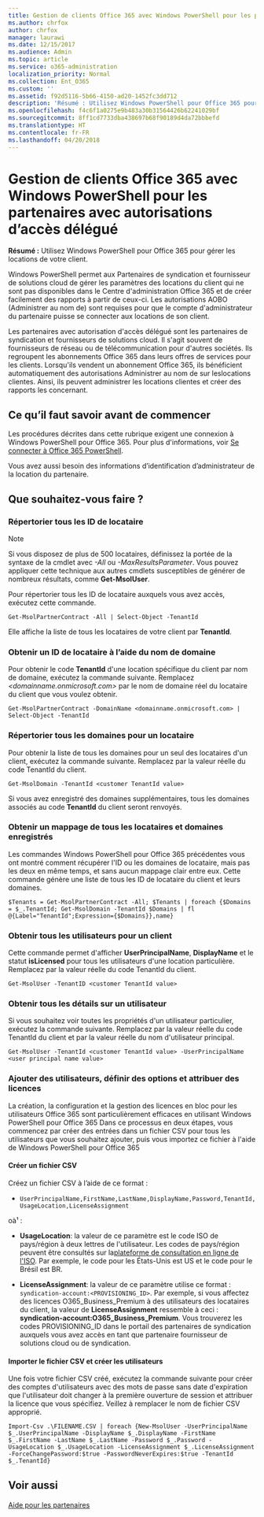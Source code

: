 ```yaml
---
title: Gestion de clients Office 365 avec Windows PowerShell pour les partenaires avec autorisations d’accès délégué
ms.author: chrfox
author: chrfox
manager: laurawi
ms.date: 12/15/2017
ms.audience: Admin
ms.topic: article
ms.service: o365-administration
localization_priority: Normal
ms.collection: Ent_O365
ms.custom: ''
ms.assetid: f92d5116-5b66-4150-ad20-1452fc3dd712
description: 'Résumé : Utilisez Windows PowerShell pour Office 365 pour gérer les locations de votre client.'
ms.openlocfilehash: f4c6f1a0275e9b483a30b31564426b62241029bf
ms.sourcegitcommit: 8ff1cd7733dba438697b68f90189d4da72bbbefd
ms.translationtype: HT
ms.contentlocale: fr-FR
ms.lasthandoff: 04/20/2018
---
```

# <a name="manage-office-365-tenants-with-windows-powershell-for-delegated-access-permissions-dap-partners"></a>Gestion de clients Office 365 avec Windows PowerShell pour les partenaires avec autorisations d’accès délégué

 **Résumé :** Utilisez Windows PowerShell pour Office 365 pour gérer les locations de votre client.
  
Windows PowerShell permet aux Partenaires de syndication et fournisseur de solutions cloud de gérer les paramètres des locations du client qui ne sont pas disponibles dans le Centre d'administration Office 365 et de créer facilement des rapports à partir de ceux-ci. Les autorisations AOBO (Administrer au nom de) sont requises pour que le compte d'administrateur du partenaire puisse se connecter aux locations de son client.
  
Les partenaires avec autorisation d'accès délégué sont les partenaires de syndication et fournisseurs de solutions cloud. Il s'agit souvent de fournisseurs de réseau ou de télécommunication pour d'autres sociétés. Ils regroupent les abonnements Office 365 dans leurs offres de services pour les clients. Lorsqu'ils vendent un abonnement Office 365, ils bénéficient automatiquement des autorisations Administrer au nom de sur leslocations clientes. Ainsi, ils peuvent administrer les locations clientes et créer des rapports les concernant.
## <a name="what-do-you-need-to-know-before-you-begin"></a>Ce qu’il faut savoir avant de commencer

Les procédures décrites dans cette rubrique exigent une connexion à Windows PowerShell pour Office 365. Pour plus d'informations, voir [Se connecter à Office 365 PowerShell](connect-to-office-365-powershell.md).
  
Vous avez aussi besoin des informations d’identification d’administrateur de la location du partenaire.
  
## <a name="what-do-you-want-to-do"></a>Que souhaitez-vous faire ?

### <a name="list-all-tenant-ids"></a>Répertorier tous les ID de locataire

> [!NOTE]
> Si vous disposez de plus de 500 locataires, définissez la portée de la syntaxe de la cmdlet avec  _-All_ ou _-MaxResultsParameter_. Vous pouvez appliquer cette technique aux autres cmdlets susceptibles de générer de nombreux résultats, comme **Get-MsolUser**.
  
Pour répertorier tous les ID de locataire auxquels vous avez accès, exécutez cette commande.
  
```
Get-MsolPartnerContract -All | Select-Object -TenantId
```

Elle affiche la liste de tous les locataires de votre client par **TenantId**.
  
### <a name="get-a-tenant-id-by-using-the-domain-name"></a>Obtenir un ID de locataire à l’aide du nom de domaine

Pour obtenir le code **TenantId** d'une location spécifique du client par nom de domaine, exécutez la commande suivante. Remplacez _<domainname.onmicrosoft.com>_ par le nom de domaine réel du locataire du client que vous voulez obtenir.
  
```
Get-MsolPartnerContract -DomainName <domainname.onmicrosoft.com> | Select-Object -TenantId
```

### <a name="list-all-domains-for-a-tenant"></a>Répertorier tous les domaines pour un locataire

Pour obtenir la liste de tous les domaines pour un seul des locataires d'un client, exécutez la commande suivante. Remplacez  _<customer TenantId value>_ par la valeur réelle du code TenantId du client.
  
```
Get-MsolDomain -TenantId <customer TenantId value>
```

Si vous avez enregistré des domaines supplémentaires, tous les domaines associés au code **TenantId** du client seront renvoyés.
  
### <a name="get-a-mapping-of-all-tenants-and-registered-domains"></a>Obtenir un mappage de tous les locataires et domaines enregistrés

Les commandes Windows PowerShell pour Office 365 précédentes vous ont montré comment récupérer l'ID ou les domaines de locataire, mais pas les deux en même temps, et sans aucun mappage clair entre eux. Cette commande génère une liste de tous les ID de locataire du client et leurs domaines.
  
```
$Tenants = Get-MsolPartnerContract -All; $Tenants | foreach {$Domains = $_.TenantId; Get-MsolDomain -TenantId $Domains | fl @{Label="TenantId";Expression={$Domains}},name}
```

### <a name="get-all-users-for-a-tenant"></a>Obtenir tous les utilisateurs pour un client

Cette commande permet d'afficher **UserPrincipalName**, **DisplayName** et le statut **isLicensed** pour tous les utilisateurs d'une location particulière. Remplacez _<customer TenantId value>_ par la valeur réelle du code TenantId du client.
  
```
Get-MsolUser -TenantID <customer TenantId value>
```

### <a name="get-all-details-about-a-user"></a>Obtenir tous les détails sur un utilisateur

Si vous souhaitez voir toutes les propriétés d'un utilisateur particulier, exécutez la commande suivante. Remplacez  _<customer TenantId value>_ par la valeur réelle du code TenantId du client et _<user principal name value>_ par la valeur réelle du nom d'utilisateur principal.
  
```
Get-MsolUser -TenantId <customer TenantId value> -UserPrincipalName <user principal name value>
```

### <a name="add-users-set-options-and-assign-licenses"></a>Ajouter des utilisateurs, définir des options et attribuer des licences

La création, la configuration et la gestion des licences en bloc pour les utilisateurs Office 365 sont particulièrement efficaces en utilisant Windows PowerShell pour Office 365 Dans ce processus en deux étapes, vous commencez par créer des entrées dans un fichier CSV pour tous les utilisateurs que vous souhaitez ajouter, puis vous importez ce fichier à l'aide de Windows PowerShell pour Office 365 
  
#### <a name="create-a-csv-file"></a>Créer un fichier CSV

Créez un fichier CSV à l’aide de ce format :
  
-  `UserPrincipalName,FirstName,LastName,DisplayName,Password,TenantId,UsageLocation,LicenseAssignment`
    
oà¹ :
  
- **UsageLocation**: la valeur de ce paramètre est le code ISO de pays/région à deux lettres de l'utilisateur. Les codes de pays/région peuvent être consultés sur la[plateforme de consultation en ligne de l'ISO](https://go.microsoft.com/fwlink/p/?LinkId=532703). Par exemple, le code pour les États-Unis est US et le code pour le Brésil est BR. 
    
- **LicenseAssignment**: la valeur de ce paramètre utilise ce format : `syndication-account:<PROVISIONING_ID>`. Par exemple, si vous affectez des licences O365_Business_Premium à des utilisateurs des locataires du client, la valeur de **LicenseAssignment** ressemble à ceci : **syndication-account:O365_Business_Premium**. Vous trouverez les codes PROVISIONING_ID dans le portail des partenaires de syndication auxquels vous avez accès en tant que partenaire fournisseur de solutions cloud ou de syndication.
    
#### <a name="import-the-csv-file-and-create-the-users"></a>Importer le fichier CSV et créer les utilisateurs

Une fois votre fichier CSV créé, exécutez la commande suivante pour créer des comptes d'utilisateurs avec des mots de passe sans date d'expiration que l'utilisateur doit changer à la première ouverture de session et attribuer la licence que vous spécifiez. Veillez à remplacer le nom de fichier CSV approprié.
  
```
Import-Csv .\FILENAME.CSV | foreach {New-MsolUser -UserPrincipalName $_.UserPrincipalName -DisplayName $_.DisplayName -FirstName $_.FirstName -LastName $_.LastName -Password $_.Password -UsageLocation $_.UsageLocation -LicenseAssignment $_.LicenseAssignment -ForceChangePassword:$true -PasswordNeverExpires:$true -TenantId $_.TenantId}
```

## <a name="see-also"></a>Voir aussi

#### 

[Aide pour les partenaires](https://go.microsoft.com/fwlink/p/?LinkId=533477)

